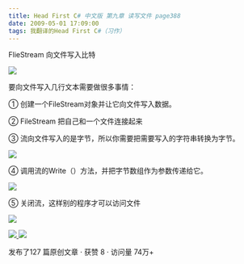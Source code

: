 ```yaml
---
title: Head First C# 中文版 第九章 读写文件 page388
date: 2009-05-01 17:09:00
tags: 我翻译的Head First C#（习作）
---
```

FlieStream  向文件写入比特

  

![](https://p-blog.csdn.net/images/p_blog_csdn_net/cuipengfei1/EntryImages/20090501/2009-05-01_16-53-36.jpg)

要向文件写入几行文本需要做很多事情：

  

①  创建一个FileStream对象并让它向文件写入数据。

  

②  FileStream  把自己和一个文件连接起来

  

③  流向文件写入的是字节，所以你需要把需要写入的字符串转换为字节。

![](https://p-blog.csdn.net/images/p_blog_csdn_net/cuipengfei1/EntryImages/20090501/2009-05-01_16-59-53.jpg)

④  调用流的Write（）方法，并把字节数组作为参数传递给它。

  

  

![](https://p-blog.csdn.net/images/p_blog_csdn_net/cuipengfei1/EntryImages/20090501/2009-05-01_17-03-00.jpg)

⑤  关闭流，这样别的程序才可以访问文件

  

![](https://p-blog.csdn.net/images/p_blog_csdn_net/cuipengfei1/EntryImages/20090501/2009-05-01_17-05-00.jpg)



[ ![](https://profile.csdnimg.cn/5/2/5/3_cuipengfei1)
![](https://g.csdnimg.cn/static/user-reg-year/1x/11.png)
](https://blog.csdn.net/cuipengfei1)



发布了127 篇原创文章  ·  获赞 8  ·  访问量 74万+

